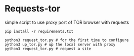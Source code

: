 # Requests-tor

simple script to use proxy port of TOR browser with requests

```shell
pip install -r requirements.txt

python3 request_tor.py # for the first time to configure 
python3 up_tor.py # up the local server with proxy
python3 request_tor.py # request a site
```